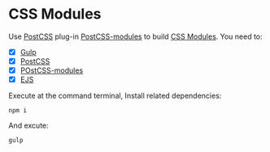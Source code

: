 # CSS Modules

Use [PostCSS](//postcss.org) plug-in [PostCSS-modules](//github.com/outpunk/postcss-modules) to build [CSS Modules](//github.com/css-modules). You need to:

- [x] [Gulp](//gulpjs.com/)
- [x] [PostCSS](//postcss.org/)
- [x] [POstCSS-modules](//github.com/outpunk/postcss-modules)
- [x] [EJS](//www.embeddedjs.com/)

Execute at the command terminal, Install related dependencies:

    npm i

And excute:

    gulp

